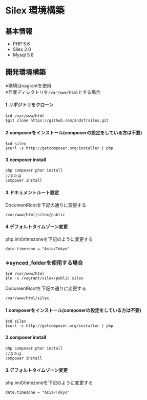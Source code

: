 # Silex 環境構築
## 基本情報
* PHP 5.6
* Silex 2.0
* Mysql 5.6

## 開発環境構築
※環境はvagrantを使用<br>
※作業ディレクトリを`/var/www/html`とする場合


#### 1.リポジトリをクローン

```
$cd /var/www/html
$git clone https://github.com/andsf/silex.git
```

#### 2.composerをインストール(composerの設定をしている方は不要)

```
$cd silex
$curl -s http://getcomposer.org/installer | php
```

#### 3.composer install

```
php composer.phar install
//または
composer install
```

#### 3.ドキュメントルート設定<br>

DocumentRootを下記の通りに変更する
```
/var/www/html/silex/public
```

#### 4.デフォルトタイムゾーン変更
php.iniのtimezoneを下記のように変更する
```
date.timezone = "Asia/Tokyo"
```
### ※synced_folderを使用する場合

```
$cd /var/www/html
$ln -s /vagrant/silex/public silex
```
DocumentRootを下記の通りに変更する
```
/var/www/html/silex
```

#### 1.composerをインストール(composerの設定をしている方は不要)

```
$cd silex
$curl -s http://getcomposer.org/installer | php
```

#### 2.composer install

```
php composer.phar install
//または
composer install
```
#### 3.デフォルトタイムゾーン変更
php.iniのtimezoneを下記のように変更する
```
date.timezone = "Asia/Tokyo"
```
